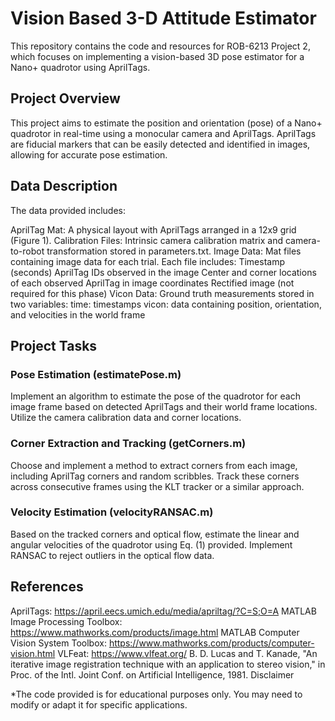 # Vision Based 3-D Attitude Estimator
This repository contains the code and resources for ROB-6213 Project 2, which focuses on implementing a vision-based 3D pose estimator for a Nano+ quadrotor using AprilTags.

## Project Overview

This project aims to estimate the position and orientation (pose) of a Nano+ quadrotor in real-time using a monocular camera and AprilTags. AprilTags are fiducial markers that can be easily detected and identified in images, allowing for accurate pose estimation.

## Data Description

The data provided includes:

AprilTag Mat: A physical layout with AprilTags arranged in a 12x9 grid (Figure 1).
Calibration Files: Intrinsic camera calibration matrix and camera-to-robot transformation stored in parameters.txt.
Image Data: Mat files containing image data for each trial. Each file includes:
Timestamp (seconds)
AprilTag IDs observed in the image
Center and corner locations of each observed AprilTag in image coordinates
Rectified image (not required for this phase)
Vicon Data: Ground truth measurements stored in two variables:
time: timestamps
vicon: data containing position, orientation, and velocities in the world frame
## Project Tasks

### Pose Estimation (estimatePose.m)

Implement an algorithm to estimate the pose of the quadrotor for each image frame based on detected AprilTags and their world frame locations.
Utilize the camera calibration data and corner locations.
### Corner Extraction and Tracking (getCorners.m)

Choose and implement a method to extract corners from each image, including AprilTag corners and random scribbles.
Track these corners across consecutive frames using the KLT tracker or a similar approach.
### Velocity Estimation (velocityRANSAC.m)

Based on the tracked corners and optical flow, estimate the linear and angular velocities of the quadrotor using Eq. (1) provided.
Implement RANSAC to reject outliers in the optical flow data.

## References

AprilTags: https://april.eecs.umich.edu/media/apriltag/?C=S;O=A
MATLAB Image Processing Toolbox: https://www.mathworks.com/products/image.html
MATLAB Computer Vision System Toolbox: https://www.mathworks.com/products/computer-vision.html
VLFeat: https://www.vlfeat.org/
B. D. Lucas and T. Kanade, "An iterative image registration technique with an application to stereo vision," in Proc. of the Intl. Joint Conf. on Artificial Intelligence, 1981.
Disclaimer

*The code provided is for educational purposes only. You may need to modify or adapt it for specific applications.
